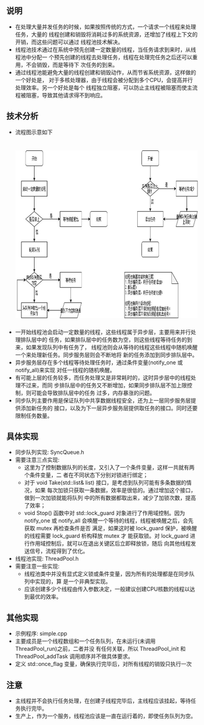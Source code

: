 
## 说明
- 在处理大量并发任务的时候，如果按照传统的方式，一个请求一个线程来处理任务，大量的
  线程创建和销毁将消耗过多的系统资源，还增加了线程上下文的开销，而这些问题可以通过
  线程池技术解决。
- 线程池技术通过在系统中预先创建一定数量的线程，当任务请求到来时，从线程池中分配一
  个预先创建的线程去处理任务，线程在处理完任务之后还可以重用，不会销毁，而是等待下
  次任务的到来。
- 通过线程池能避免大量的线程创建和销毁动作，从而节省系统资源，这样做的一个好处是，
  对于多核处理器，由于线程会被分配到多个CPU，会提高并行处理效率。另一个好处是每个
  线程独立阻塞，可以防止主线程被阻塞而使主流程被阻塞，导致其他请求得不到响应。

## 技术分析
- 流程图示意如下
  <h1 align="center">
    <img width="848" height="441" src="img/threadpool-1.jpg" alt="...">
  </h1>
- 一开始线程池会启动一定数量的线程，这些线程属于异步层，主要用来并行处理排队层中的
  任务，如果排队层中的任务数为空，则这些线程等待任务的到来，如果发现队列中有任务了，
  线程池则会从等待的线程这些线程中随机唤醒一个来处理新任务。同步服务层则会不断地将
  新的任务添加到同步排队层中。
- 异步服务层存在多个线程等待处理任务时，通过条件变量(notify_one 或 notify_all)来实现
  对任一线程的随机唤醒。
- 有可能上层的任务较多，而任务处理又是非常耗时的，这时异步层中的线程处理不过来，而同
  步排队层中的任务又不断增加，如果同步排队层不加上限控制，则可能会导致排队层中的任务
  过多，内存暴涨的问题。
- 同步队列主要作用是保证队列中共享数据线程安全，还为上一层同步服务层提供添加新任务的
  接口，以及为下一层异步服务层提供取任务的接口。同时还要限制任务数量。

## 具体实现
- 同步队列实现: SyncQueue.h
- 需要注意三点实现:
    + 这里为了控制数据队列的长度，又引入了一个条件变量，这样一共就有两个条件变量，二
      者在不同状态下分别对锁进行绑定；
    + 对于 void Take(std::list<T>& list) 接口，是考虑到队列可能有多条数据的情况，如果
      每次加锁只获取一条数据，效率是很低的。通过增加这个接口，做到一次加锁就能将队列
      中的所有数据都取出来，减少了加锁次数，提高了效率；
    + void Stop() 函数中对 std::lock_guard 对象进行了作用域控制。因为 notify_one 或 
      notify_all 会唤醒一个等待的线程，线程被唤醒之后，会先获取 mutex 再检查条件是否
      满足，如果这时被 lock_guard 保护，被唤醒的线程需要 lock_guard 析构释放 mutex 才
      能获取锁。对 lock_guard 进行作用域控制后，就可以在退出关键区后立即释放锁，随后
      向其他线程发送信号，流程得到了优化。
- 线程池实现: ThreadPool.h
- 需要注意一些实现:
    + 线程池类中并没有显式定义锁或条件变量，因为所有的处理都是在同步队列中实现的，算
      是一个非典型实现。
    + 应该创建多少个线程由传入参数决定，一般建议创建CPU核数的线程以达到最优的效率。

## 其他实现
- 示例程序: simple.cpp
- 主要成员是一个线程数组和一个任务队列，在未运行(未调用 ThreadPool_run)之前，二者并没
  有任何关联，所以 ThreadPool_init 和 ThreadPool_addTask 调用顺序并不做具体要求。
- 定义 std::once_flag 变量，确保执行完毕后，对所有线程的销毁只执行一次

## 注意
- 主线程并不会执行任务处理，在创建子线程完毕后，主线程应该挂起，等待任务执行完毕。
- 生产上，作为一个服务，线程池应该是一直在运行着的，即使任务队列为空。

